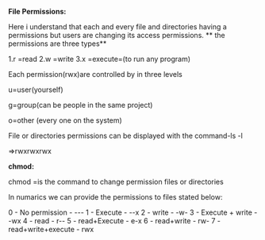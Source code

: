**File Permissions:**

Here i understand that each and every file and directories having a permissions but users are changing its access permissions.
**
the permissions are three types**

1.r =read
2.w =write
3.x =execute=(to run any program)

Each permission(rwx)are controlled by in three levels

u=user(yourself)

g=group(can be people in the same project)

o=other (every one on the system)

File or directories permissions can be displayed with the command-ls -l

=>rwxrwxrwx

**chmod:**

chmod =is the command to change permission files or directories  

In numarics we can provide the permissions to files
stated below:

0 - No permission 		- ---
1 - Execute       		- --x
2 - write         		- -w-
3 - Execute + write		- -wx
4 - read				- r--
5 - read+Execute		- e-x
6 - read+write			- rw- 
7 - read+write+execute	- rwx